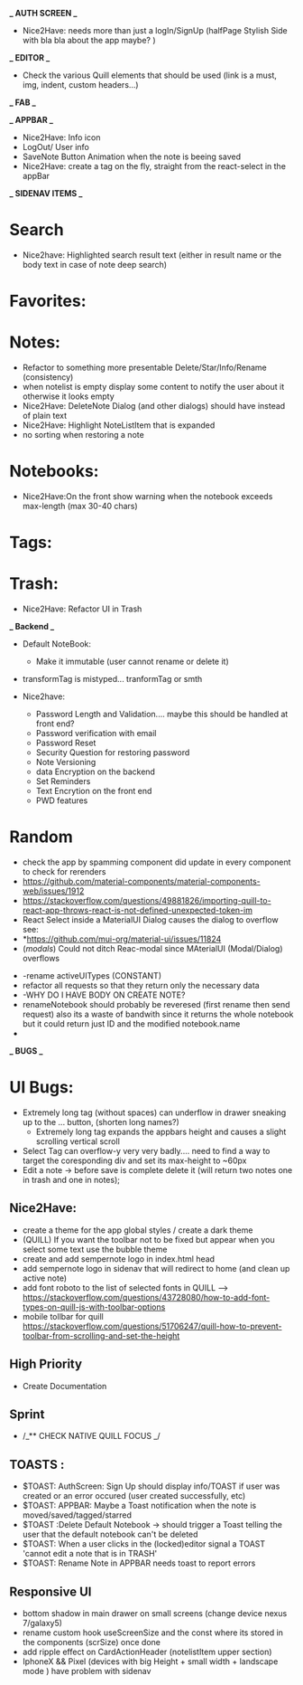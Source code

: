 **_ AUTH SCREEN _**

- Nice2Have: needs more than just a logIn/SignUp (halfPage Stylish Side with bla bla about the app maybe? )

**_ EDITOR _**

- Check the various Quill elements that should be used (link is a must, img, indent, custom headers...)

**_ FAB _**

**_ APPBAR _**

- Nice2Have: Info icon
- LogOut/ User info
- SaveNote Button Animation when the note is beeing saved
- Nice2Have: create a tag on the fly, straight from the react-select in the appBar

**_ SIDENAV ITEMS _**

# Search

- Nice2have: Highlighted search result text (either in result name or the body text in case of note deep search)

# Favorites:

# Notes:

- Refactor <NoteListItem> to something more presentable Delete/Star/Info/Rename (consistency)
- when notelist is empty display some content to notify the user about it otherwise it looks empty
- Nice2Have: DeleteNote Dialog (and other dialogs) should have <Typography> instead of plain text
- Nice2Have: Highlight NoteListItem that is expanded
- no sorting when restoring a note

# Notebooks:

- Nice2Have:On the front show warning when the notebook exceeds max-length (max 30-40 chars)

# Tags:

# Trash:

- Nice2Have: Refactor UI in Trash

**_ Backend _**

- Default NoteBook:
  - Make it immutable (user cannot rename or delete it)
- transformTag is mistyped... tranformTag or smth

- Nice2have:
  - Password Length and Validation.... maybe this should be handled at front end?
  - Password verification with email
  - Password Reset
  - Security Question for restoring password
  - Note Versioning
  - data Encryption on the backend
  - Set Reminders
  - Text Encrytion on the front end
  - PWD features

# Random

- check the app by spamming component did update in every component to check for rerenders
- https://github.com/material-components/material-components-web/issues/1912
- https://stackoverflow.com/questions/49881826/importing-quill-to-react-app-throws-react-is-not-defined-unexpected-token-im
- React Select inside a MaterialUI Dialog causes the dialog to overflow see:
- \*https://github.com/mui-org/material-ui/issues/11824
- (_modals_) Could not ditch Reac-modal since MAterialUI (Modal/Dialog) overflows

* -rename activeUITypes (CONSTANT)
* refactor all requests so that they return only the necessary data
* -WHY DO I HAVE BODY ON CREATE NOTE?
* renameNotebook should probably be reveresed (first rename then send request) also its a waste of bandwith since it returns the whole notebook but it could return just ID and the modified notebook.name
*

**_ BUGS _**

# UI Bugs:

- Extremely long tag (without spaces) can underflow in drawer sneaking up to the ... button, (shorten long names?)
  - Extremely long tag expands the appbars height and causes a slight scrolling vertical scroll
- Select Tag can overflow-y very very badly.... need to find a way to target the coresponding div and set its max-height to ~60px
- Edit a note -> before save is complete delete it (will return two notes one in trash and one in notes);

## Nice2Have:

- create a theme for the app global styles / create a dark theme
- (QUILL) If you want the toolbar not to be fixed but appear when you select some text use the bubble theme
- create and add sempernote logo in index.html head
- add sempernote logo in sidenav that will redirect to home (and clean up active note)
- add font roboto to the list of selected fonts in QUILL -->
  https://stackoverflow.com/questions/43728080/how-to-add-font-types-on-quill-js-with-toolbar-options
- mobile tollbar for quill https://stackoverflow.com/questions/51706247/quill-how-to-prevent-toolbar-from-scrolling-and-set-the-height

## High Priority

- Create Documentation

## Sprint

- /_\*\* CHECK NATIVE QUILL FOCUS _/

## TOASTS :

- \$TOAST: AuthScreen: Sign Up should display info/TOAST if user was created or an error occured (user created successfully, etc)
- \$TOAST: APPBAR: Maybe a Toast notification when the note is moved/saved/tagged/starred
- \$TOAST :Delete Default Notebook -> should trigger a Toast telling the user that the default notebook can't be deleted
- \$TOAST: When a user clicks in the (locked)editor signal a TOAST 'cannot edit a note that is in TRASH'
- \$TOAST: Rename Note in APPBAR needs toast to report errors

## Responsive UI

- bottom shadow in main drawer on small screens (change device nexus 7/galaxy5)
- rename custom hook useScreenSize and the const where its stored in the components (scrSize) once done
- add ripple effect on CardActionHeader (notelistItem upper section)
- IphoneX && Pixel (devices with big Height + small width + landscape mode ) have problem with sidenav
